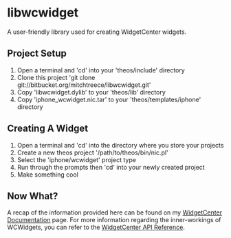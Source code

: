 libwcwidget
===
A user-friendly library used for creating WidgetCenter widgets.

Project Setup
---
1. Open a terminal and 'cd' into your 'theos/include' directory
2. Clone this project 'git clone git://bitbucket.org/mitchtreece/libwcwidget.git'
3. Copy 'libwcwidget.dylib' to your 'theos/lib' directory
4. Copy 'iphone_wcwidget.nic.tar' to your 'theos/templates/iphone' directory

Creating A Widget
---
1. Open a terminal and 'cd' into the directory where you store your projects
2. Create a new theos project '/path/to/theos/bin/nic.pl'
3. Select the 'iphone/wcwidget' project type
4. Run through the prompts then 'cd' into your newly created project
5. Make something cool

Now What?
---
A recap of the information provided here can be found on my [WidgetCenter Documentation](http://mitchtreece.com/documentation/widgetcenter)
page. For more information regarding the inner-workings of WCWidgets, you can refer to the [WidgetCenter API Reference](http://mitchtreece.com/api/widgetcenter).
